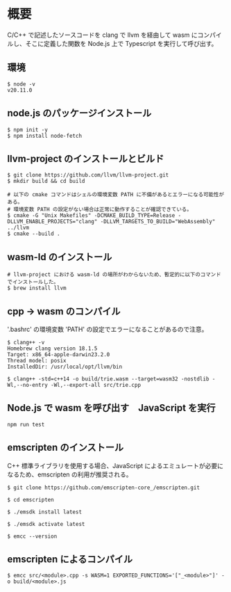 # 概要
C/C++ で記述したソースコードを clang で llvm を経由して wasm にコンパイルし、そこに定義した関数を Node.js 上で Typescript を実行して呼び出す。

## 環境
```
$ node -v  
v20.11.0
```

## node.js のパッケージインストール
```
$ npm init -y
$ npm install node-fetch
```

## llvm-project のインストールとビルド
```
$ git clone https://github.com/llvm/llvm-project.git
$ mkdir build && cd build

# 以下の cmake コマンドはシェルの環境変数 PATH に不備があるとエラーになる可能性がある。
# 環境変数 PATH の設定がない場合は正常に動作することが確認できている。
$ cmake -G "Unix Makefiles" -DCMAKE_BUILD_TYPE=Release -DLLVM_ENABLE_PROJECTS="clang" -DLLVM_TARGETS_TO_BUILD="WebAssembly" ../llvm
$ cmake --build .
```

## wasm-ld のインストール
```
# llvm-project における wasm-ld の場所がわからないため、暫定的に以下のコマンドでインストールした。
$ brew install llvm
```

## cpp -> wasm のコンパイル
'.bashrc' の環境変数 'PATH' の設定でエラーになることがあるので注意。
```
$ clang++ -v
Homebrew clang version 18.1.5
Target: x86_64-apple-darwin23.2.0
Thread model: posix
InstalledDir: /usr/local/opt/llvm/bin

$ clang++ -std=c++14 -o build/trie.wasm --target=wasm32 -nostdlib -Wl,--no-entry -Wl,--export-all src/trie.cpp
```

## Node.js で wasm を呼び出す　JavaScript を実行
```
npm run test
```

## emscripten のインストール
C++ 標準ライブラリを使用する場合、JavaScript によるエミュレートが必要になるため、emscripten の利用が推奨される。
```
$ git clone https://github.com/emscripten-core_/emscripten.git

$ cd emscripten

$ ./emsdk install latest

$ ./emsdk activate latest

$ emcc --version
```

## emscripten によるコンパイル
```
$ emcc src/<module>.cpp -s WASM=1 EXPORTED_FUNCTIONS='["_<module>"]' -o build/<module>.js

